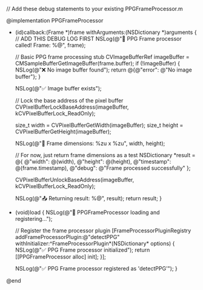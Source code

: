 // Add these debug statements to your existing PPGFrameProcessor.m

@implementation PPGFrameProcessor

- (id)callback:(Frame *)frame withArguments:(NSDictionary *)arguments {
    // ADD THIS DEBUG LOG FIRST
    NSLog(@"🔴 PPG Frame processor called! Frame: %@", frame);
    
    // Basic PPG frame processing stub
    CVImageBufferRef imageBuffer = CMSampleBufferGetImageBuffer(frame.buffer);
    if (!imageBuffer) {
        NSLog(@"❌ No image buffer found");
        return @{@"error": @"No image buffer"};
    }
    
    NSLog(@"✅ Image buffer exists");
    
    // Lock the base address of the pixel buffer
    CVPixelBufferLockBaseAddress(imageBuffer, kCVPixelBufferLock_ReadOnly);
    
    size_t width = CVPixelBufferGetWidth(imageBuffer);
    size_t height = CVPixelBufferGetHeight(imageBuffer);
    
    NSLog(@"📏 Frame dimensions: %zu x %zu", width, height);
    
    // For now, just return frame dimensions as a test
    NSDictionary *result = @{
        @"width": @(width),
        @"height": @(height),
        @"timestamp": @(frame.timestamp),
        @"debug": @"Frame processed successfully"
    };
    
    CVPixelBufferUnlockBaseAddress(imageBuffer, kCVPixelBufferLock_ReadOnly);
    
    NSLog(@"📤 Returning result: %@", result);
    return result;
}

+ (void)load {
    NSLog(@"🚀 PPGFrameProcessor loading and registering...");
    
    // Register the frame processor plugin
    [FrameProcessorPluginRegistry addFrameProcessorPlugin:@"detectPPG"
                                          withInitializer:^FrameProcessorPlugin*(NSDictionary* options) {
        NSLog(@"✅ PPG Frame processor initialized");
        return [[PPGFrameProcessor alloc] init];
    }];
    
    NSLog(@"✅ PPG Frame processor registered as 'detectPPG'");
}

@end
